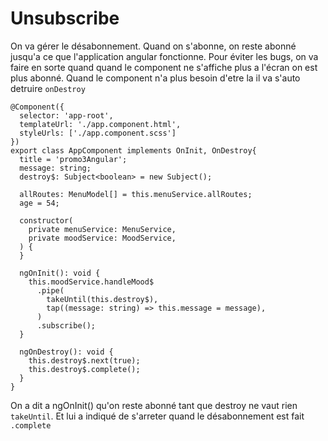 # Unsubscribe

On va gérer le désabonnement. Quand on s'abonne, on reste abonné jusqu'a ce que l'application angular fonctionne.
Pour éviter les bugs, on va faire en sorte quand quand le component ne s'affiche plus a l'écran on est plus abonné.
Quand le component n'a plus besoin d'etre la il va s'auto detruire `onDestroy`

````
@Component({
  selector: 'app-root',
  templateUrl: './app.component.html',
  styleUrls: ['./app.component.scss']
})
export class AppComponent implements OnInit, OnDestroy{
  title = 'promo3Angular';
  message: string;
  destroy$: Subject<boolean> = new Subject();

  allRoutes: MenuModel[] = this.menuService.allRoutes;
  age = 54;

  constructor(
    private menuService: MenuService,
    private moodService: MoodService,
  ) {
  }

  ngOnInit(): void {
    this.moodService.handleMood$
      .pipe(
        takeUntil(this.destroy$),
        tap((message: string) => this.message = message),
      )
      .subscribe();
  }

  ngOnDestroy(): void {
    this.destroy$.next(true);
    this.destroy$.complete();
  }
}

````

On a dit a ngOnInit() qu'on reste abonné tant que destroy ne vaut rien `takeUntil`.
Et lui a indiqué de s'arreter quand le désabonnement est fait `.complete`
